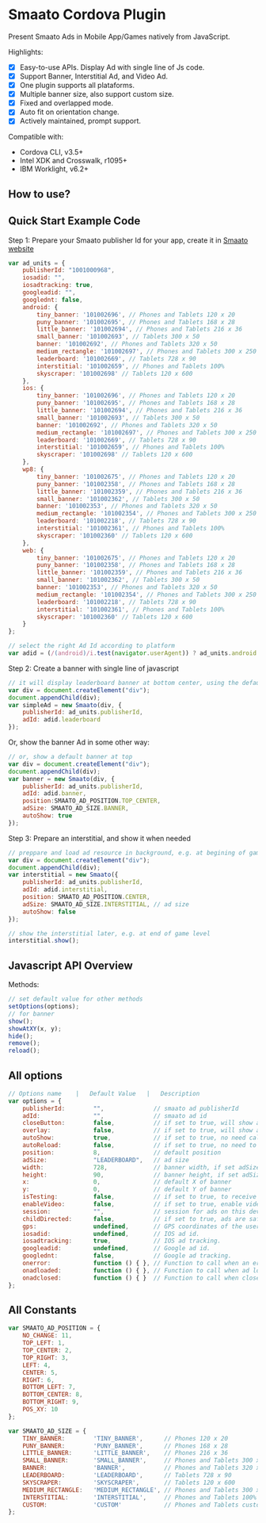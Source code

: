 <!---

Copyright 2015 Pedro Santos

Licensed under the Apache License, Version 2.0 (the "License");
you may not use this file except in compliance with the License.
You may obtain a copy of the License at

    http://www.apache.org/licenses/LICENSE-2.0

Unless required by applicable law or agreed to in writing, software
distributed under the License is distributed on an "AS IS" BASIS,
WITHOUT WARRANTIES OR CONDITIONS OF ANY KIND, either express or implied.
See the License for the specific language governing permissions and
limitations under the License.

-->

# Smaato Cordova Plugin

Present Smaato Ads in Mobile App/Games natively from JavaScript. 

Highlights:
- [x] Easy-to-use APIs. Display Ad with single line of Js code.
- [x] Support Banner, Interstitial Ad, and Video Ad.
- [x] One plugin supports all plataforms.
- [x] Multiple banner size, also support custom size.
- [x] Fixed and overlapped mode.
- [x] Auto fit on orientation change.
- [x] Actively maintained, prompt support.

Compatible with:

* Cordova CLI, v3.5+
* Intel XDK and Crosswalk, r1095+
* IBM Worklight, v6.2+

## How to use? ##

## Quick Start Example Code ##

Step 1: Prepare your Smaato publisher Id for your app, create it in [Smaato website](http://www.smaato.com/)

```javascript
var ad_units = {
	publisherId: "1001000968",    
    iosadid: "",
    iosadtracking: true,
    googleadid: "",
    googlednt: false,
    android: {
        tiny_banner: '101002696', // Phones and Tablets 120 x 20
        puny_banner: '101002695', // Phones and Tablets 168 x 28
        little_banner: '101002694', // Phones and Tablets 216 x 36
        small_banner: '101002693', // Tablets 300 x 50
        banner: '101002692', // Phones and Tablets 320 x 50
        medium_rectangle: '101002697', // Phones and Tablets 300 x 250
        leaderboard: '101002669', // Tablets 728 x 90
        interstitial: '101002659', // Phones and Tablets 100%
        skyscraper: '101002698' // Tablets 120 x 600
    },
    ios: {
        tiny_banner: '101002696', // Phones and Tablets 120 x 20
        puny_banner: '101002695', // Phones and Tablets 168 x 28
        little_banner: '101002694', // Phones and Tablets 216 x 36
        small_banner: '101002693', // Tablets 300 x 50
        banner: '101002692', // Phones and Tablets 320 x 50
        medium_rectangle: '101002697', // Phones and Tablets 300 x 250
        leaderboard: '101002669', // Tablets 728 x 90
        interstitial: '101002659', // Phones and Tablets 100%
        skyscraper: '101002698' // Tablets 120 x 600
    },
    wp8: {
        tiny_banner: '101002675', // Phones and Tablets 120 x 20
        puny_banner: '101002358', // Phones and Tablets 168 x 28
        little_banner: '101002359', // Phones and Tablets 216 x 36
        small_banner: '101002362', // Tablets 300 x 50
        banner: '101002353', // Phones and Tablets 320 x 50
        medium_rectangle: '101002354', // Phones and Tablets 300 x 250
        leaderboard: '101002218', // Tablets 728 x 90
        interstitial: '101002361', // Phones and Tablets 100%
        skyscraper: '101002360' // Tablets 120 x 600
    },
    web: {
        tiny_banner: '101002675', // Phones and Tablets 120 x 20
        puny_banner: '101002358', // Phones and Tablets 168 x 28
        little_banner: '101002359', // Phones and Tablets 216 x 36
        small_banner: '101002362', // Tablets 300 x 50
        banner: '101002353', // Phones and Tablets 320 x 50
        medium_rectangle: '101002354', // Phones and Tablets 300 x 250
        leaderboard: '101002218', // Tablets 728 x 90
        interstitial: '101002361', // Phones and Tablets 100%
        skyscraper: '101002360' // Tablets 120 x 600
    }
};

// select the right Ad Id according to platform
var adid = (/(android)/i.test(navigator.userAgent)) ? ad_units.android : ad_units.ios;
```

Step 2: Create a banner with single line of javascript

```javascript
// it will display leaderboard banner at bottom center, using the default options
var div = document.createElement("div");
document.appendChild(div);
var simpleAd = new Smaato(div, {
    publisherId: ad_units.publisherId,
    adId: adid.leaderboard
});
```

Or, show the banner Ad in some other way:

```javascript
// or, show a default banner at top
var div = document.createElement("div");
document.appendChild(div);
var banner = new Smaato(div, {
    publisherId: ad_units.publisherId,
	adId: adid.banner, 
	position:SMAATO_AD_POSITION.TOP_CENTER, 
    adSize: SMAATO_AD_SIZE.BANNER,
	autoShow: true
});
```

Step 3: Prepare an interstitial, and show it when needed

```javascript
// preppare and load ad resource in background, e.g. at begining of game level
var div = document.createElement("div");
document.appendChild(div);
var interstitial = new Smaato({
    publisherId: ad_units.publisherId,
	adId: adid.interstitial, 
    position: SMAATO_AD_POSITION.CENTER,
    adSize: SMAATO_AD_SIZE.INTERSTITIAL, // ad size
	autoShow: false
});

// show the interstitial later, e.g. at end of game level
interstitial.show();
```

## Javascript API Overview ##

Methods:
```javascript
// set default value for other methods
setOptions(options);
// for banner
show();
showAtXY(x, y);
hide();
remove();
reload();
```

## All options ##

```javascript
// Options name    |   Default Value   |   Description
var options = {
    publisherId:        "",              // smaato ad publisherId
    adId:               "",              // smaato ad id
    closeButton:        false,           // if set to true, will show a close button
    overlay:            false,           // if set to true, will show an overlay the under ad
    autoShow:           true,            // if set to true, no need call show
    autoReload:         false,           // if set to true, no need to call reload
    position:           8,               // default position
    adSize:             "LEADERBOARD",   // ad size
    width:              728,             // banner width, if set adSize to 'CUSTOM'
    height:             90,              // banner height, if set adSize to 'CUSTOM'
    x:                  0,               // default X of banner
    y:                  0,               // default Y of banner
    isTesting:          false,           // if set to true, to receive test ads 
    enableVideo:        false,           // if set to true, enable video for interstitial
    session:            "",              // session for ads on this device
    childDirected:      false,           // if set to true, ads are safe for children
    gps:                undefined,       // GPS coordinates of the user`s location.
    iosadid:            undefined,       // IOS ad id.
    iosadtracking:      true,            // IOS ad tracking.
    googleadid:         undefined,       // Google ad id.
    googlednt:          false,           // Google ad tracking.
    onerror:            function () { }, // Function to call when an error occurs
    onadloaded:         function () { }, // Function to call when ad loads
    onadclosed:         function () { }  // Function to call when close button gets clicked
};
```

## All Constants ##

```javascript
var SMAATO_AD_POSITION = {
    NO_CHANGE: 11,
    TOP_LEFT: 1,
    TOP_CENTER: 2,
    TOP_RIGHT: 3,
    LEFT: 4,
    CENTER: 5,
    RIGHT: 6,
    BOTTOM_LEFT: 7,
    BOTTOM_CENTER: 8,
    BOTTOM_RIGHT: 9,
    POS_XY: 10
};

var SMAATO_AD_SIZE = {
    TINY_BANNER:        'TINY_BANNER',      // Phones 120 x 20
    PUNY_BANNER:        'PUNY_BANNER',      // Phones 168 x 28
    LITTLE_BANNER:      'LITTLE_BANNER',    // Phones 216 x 36
    SMALL_BANNER:       'SMALL_BANNER',     // Phones and Tablets 300 x 50
    BANNER:             'BANNER',           // Phones and Tablets 320 x 50
    LEADERBOARD:        'LEADERBOARD',      // Tablets 728 x 90
    SKYSCRAPER:         'SKYSCRAPER',       // Tablets 120 x 600
    MEDIUM_RECTANGLE:   'MEDIUM_RECTANGLE', // Phones and Tablets 300 x 250
    INTERSTITIAL:       'INTERSTITIAL',     // Phones and Tablets 100%
    CUSTOM:             'CUSTOM'            // Phones and Tablets custom width and height
};
```

